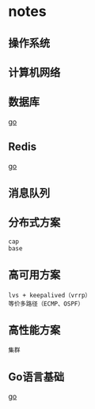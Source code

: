 # notes

## 操作系统

## 计算机网络

## 数据库

[go](database.md)

## Redis

[go](redis.md)

## 消息队列

## 分布式方案

    cap
    base

## 高可用方案

    lvs + keepalived（vrrp）
    等价多路径（ECMP、OSPF）

## 高性能方案

    集群

## Go语言基础

[go](go.md)
